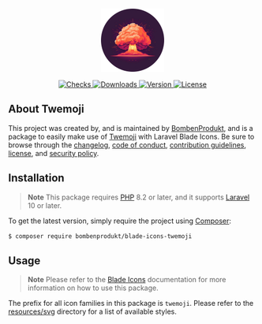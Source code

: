 <p align="center">
    <a href="https://bombenprodukt.com" target="_blank">
        <img src="https://raw.githubusercontent.com/BombenProdukt/assets/main/logo-text.svg" width="128" alt="BombenProdukt Logo" />
    </a>
</p>

<p align="center">
    <a href="https://github.com/BombenProdukt/blade-icons-twemoji/actions">
        <img src="https://badge.sh/github/check-runs/BombenProdukt/blade-icons-twemoji" alt="Checks" />
    </a>
    <a href="https://packagist.org/packages/bombenprodukt/blade-icons-twemoji">
        <img src="https://badge.sh/packagist/downloads/BombenProdukt/blade-icons-twemoji" alt="Downloads" />
    </a>
    <a href="https://packagist.org/packages/bombenprodukt/blade-icons-twemoji">
        <img src="https://badge.sh/packagist/version/BombenProdukt/blade-icons-twemoji" alt="Version" />
    </a>
    <a href="https://packagist.org/packages/bombenprodukt/blade-icons-twemoji">
        <img src="https://badge.sh/packagist/license/BombenProdukt/blade-icons-twemoji" alt="License" />
    </a>
</p>

## About Twemoji

This project was created by, and is maintained by [BombenProdukt](https://github.com/BombenProdukt), and is a package to easily make use of [Twemoji](https://twemoji.com/) with Laravel Blade Icons. Be sure to browse through the [changelog](CHANGELOG.md), [code of conduct](.github/CODE_OF_CONDUCT.md), [contribution guidelines](.github/CONTRIBUTING.md), [license](LICENSE), and [security policy](.github/SECURITY.md).

## Installation

> **Note**
> This package requires [PHP](https://www.php.net/) 8.2 or later, and it supports [Laravel](https://laravel.com/) 10 or later.

To get the latest version, simply require the project using [Composer](https://getcomposer.org/):

```bash
$ composer require bombenprodukt/blade-icons-twemoji
```

## Usage

> **Note**
> Please refer to the [Blade Icons](https://github.com/BombenProdukt/blade-icons) documentation for more information on how to use this package.

The prefix for all icon families in this package is `twemoji`. Please refer to the [resources/svg](/resources/svg) directory for a list of available styles.
